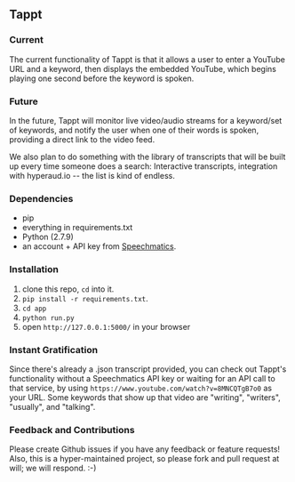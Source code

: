 ## Tappt

### Current

The current functionality of Tappt is that it allows a user to enter a YouTube URL and a keyword, then displays the embedded YouTube, which begins playing one second before the keyword is spoken.

### Future

In the future, Tappt will monitor live video/audio streams for a keyword/set of keywords, and notify the user when one of their words is spoken, providing a direct link to the video feed.

We also plan to do something with the library of transcripts that will be built up every time someone does a search: Interactive transcripts, integration with hyperaud.io -- the list is kind of endless.

### Dependencies

* pip
* everything in requirements.txt
* Python (2.7.9)
* an account + API key from [Speechmatics](https://speechmatics.com/register).

### Installation

1. clone this repo, `cd` into it.
1. `pip install -r requirements.txt`.
1. `cd app`
1. `python run.py`
1. open `http://127.0.0.1:5000/` in your browser

### Instant Gratification

Since there's already a .json transcript provided, you can check out Tappt's functionality without a Speechmatics API key or waiting for an API call to that service, by using `https://www.youtube.com/watch?v=8MNCQTgB7o0` as your URL.  Some keywords that show up that video are "writing", "writers", "usually", and "talking".

### Feedback and Contributions

Please create Github issues if you have any feedback or feature requests!  Also, this is a hyper-maintained project, so please fork and pull request at will; we will respond.  :-)
